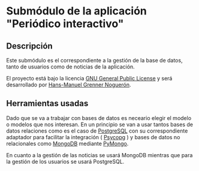 # Submódulo de la aplicación "Periódico interactivo"

## Descripción

Este submódulo es el correspondiente a la gestión de la base de datos, tanto de usuarios como de noticias de la aplicación.

El proyecto está bajo la licencia [GNU General Public License](https://github.com/enpi/ProjectCC/blob/master/LICENSE.md) y será desarrollado por [Hans-Manuel Grenner Noguerón](https://github.com/enpi).

## Herramientas usadas

Dado que se va a trabajar con bases de datos es neceario elegir el modelo o modelos que nos interesan. En un principio se van a usar tantos bases de datos relaciones como es el caso de [PostgreSQL](http://www.postgresql.org/) con su correspondiente adaptador para facilitar la integración ( [Psycopg](http://initd.org/psycopg/) ) y bases de datos no relacionales como [MongoDB](https://www.mongodb.org/) mediante [PyMongo](https://api.mongodb.org/python/current/).

En cuanto a la gestión de las noticias se usará MongoDB mientras que para la gestión de los usuarios se usará PostgreSQL.




